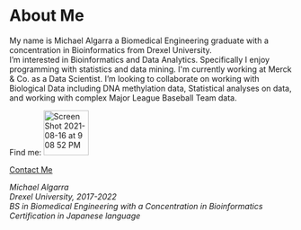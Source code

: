 # About Me 
My name is Michael Algarra a Biomedical Engineering graduate with a concentration in Bioinformatics from Drexel University.  
I’m interested in Bioinformatics and Data Analytics. Specifically I enjoy programming with statistics and data mining.
I'm currently working at Merck & Co. as a Data Scientist.
I’m looking to collaborate on working with Biological Data including DNA methylation data, Statistical analyses on data, and working with complex Major League Baseball Team data.  

Find me:
[<img width="80" alt="Screen Shot 2021-08-16 at 9 08 52 PM" src="https://user-images.githubusercontent.com/68628666/129647920-8b6c649d-4162-4e08-9c3c-59421d6a07ca.png">](https://www.linkedin.com/in/michael-algarra-764483160/)

[Contact Me](mailto:mja353@drexel.edu)

*Michael Algarra  
Drexel University, 2017-2022  
BS in Biomedical Engineering with a Concentration in Bioinformatics  
Certification in Japanese language*

<!---
MichaelAlgarra/MichaelAlgarra is a ✨ special ✨ repository because its `README.md` (this file) appears on your GitHub profile.
You can click the Preview link to take a look at your changes.
--->
